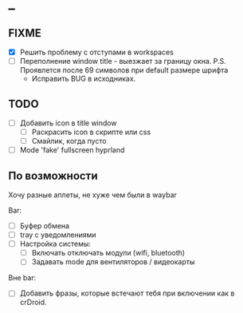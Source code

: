 # _

## FIXME
- [x] Решить проблему с отступами в workspaces
- [ ] Переполнение window title - выезжает за границу окна.
   P.S. Проявлется после 69 символов при default размере шрифта
   - Исправить BUG в исходниках.

## TODO
- [ ] Добавить icon в title window
  - [ ] Раскрасить icon в скрипте или css
  - [ ] Смайлик, когда пусто
- [ ] Mode 'fake' fullscreen hyprland 

## По возможности
Хочу разные аплеты, не хуже чем были в waybar

Bar:
- [ ] Буфер обмена
- [ ] tray с уведомлениями
- [ ] Настройка системы:
  - [ ] Включать отключать модули (wifi, bluetooth)
  - [ ] Задавать mode для вентиляторов / видеокарты

Вне bar:
- [ ] Добавить фразы, которые встечают тебя при включении как в crDroid.

